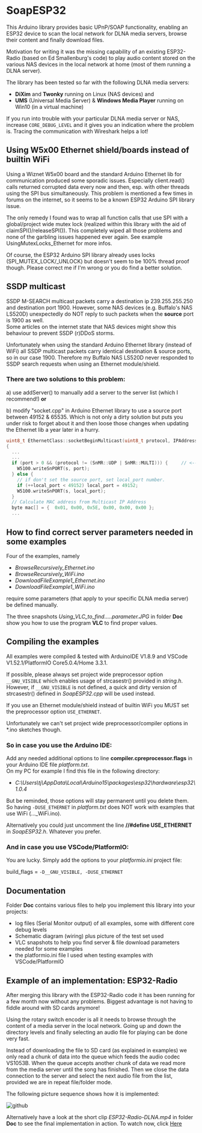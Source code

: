# SoapESP32

This Arduino library provides basic UPnP/SOAP functionality, enabling an ESP32 device to scan the local network for DLNA media servers, browse their content and finally download files.

Motivation for writing it was the missing capability of an existing ESP32-Radio (based on Ed Smallenburg's code) to play audio content stored on the various NAS devices in the local network at home (most of them running a DLNA server).

The library has been tested so far with the following DLNA media servers: 

  - **DiXim** and **Twonky** running on Linux (NAS devices) and 
  - **UMS** (Universal Media Server) & **Windows Media Player** running on Win10 (in a virtual machine)
	
If you run into trouble with your particular DLNA media server or NAS, increase `CORE_DEBUG_LEVEL` and it gives you an indication where the problem is. Tracing the communication with Wireshark helps a lot!

## Using W5x00 Ethernet shield/boards instead of builtin WiFi

Using a Wiznet W5x00 board and the standard Arduino Ethernet lib for communication produced some sporadic issues. Especially client.read() calls returned corrupted data every now and then, esp. with other threads using the SPI bus simultaneously.
This problem is mentioned a few times in forums on the internet, so it seems to be a known ESP32 Arduino SPI library issue.

The only remedy I found was to wrap all function calls that use SPI with a global/project wide mutex lock (realized within this library with the aid of claimSPI()/releaseSPI()). This completely wiped all those problems and none of the garbling issues happened ever again. 
See example UsingMutexLocks_Ethernet for more infos.

Of course, the ESP32 Arduino SPI library already uses locks (SPI_MUTEX_LOCK/_UNLOCK) but doesn't seem to be 100% thread proof though. Please correct me if I'm wrong or you do find a better solution.

## SSDP multicast

SSDP M-SEARCH multicast packets carry a destination ip 239.255.255.250 and destination port 1900.
However, some NAS devices (e.g. Buffalo's NAS LS520D) unexpectedly do NOT reply to such packets when the **source** port is 1900 as well.  
Some articles on the internet state that NAS devices might show this behaviour to prevent SSDP (r)DDoS storms.

Unfortunately when using the standard Arduino Ethernet library (instead of WiFi) all SSDP multicast packets carry identical destination & source ports, so in our case 1900. Therefore my Buffalo NAS LS520D never responded to SSDP search requests when using an Ethernet module/shield.

### There are two solutions to this problem:

a) use addServer() to manually add a server to the server list (which I recommend!) **or**

b) modify "socket.cpp" in Arduino Ethernet library to use a source port between 49152 & 65535. Which is not only a dirty solution but puts you under risk to forget about it and then loose those changes when updating the Ethernet lib a year later in a hurry.  

```c
uint8_t EthernetClass::socketBeginMulticast(uint8_t protocol, IPAddress ip, uint16_t port)
{
  ...
  ...
  if (port > 0 && (protocol != (SnMR::UDP | SnMR::MULTI))) {	 // <------ modification 
    W5100.writeSnPORT(s, port);
  } else {
    // if don't set the source port, set local_port number.
    if (++local_port < 49152) local_port = 49152;
    W5100.writeSnPORT(s, local_port);
  }
  // Calculate MAC address from Multicast IP Address
  byte mac[] = {  0x01, 0x00, 0x5E, 0x00, 0x00, 0x00 };
  ...
```

## How to find correct server parameters needed in some examples

Four of the examples, namely 
* _BrowseRecursively_Ethernet.ino_
* _BrowseRecursively_WiFi.ino_
* _DownloadFileExample1_Ethernet.ino_
* _DownloadFileExample1_WiFi.ino_

require some parameters (that apply to your specific DLNA media server) be defined manually.  

The three snapshots _Using_VLC_to_find_....._parameter.JPG_ in folder **Doc** show you how to use the program **VLC** to find proper values.

## Compiling the examples

All examples were compiled & tested with ArduinoIDE V1.8.9 and VSCode V1.52.1/PlatformIO Core5.0.4/Home 3.3.1.

If possible, please always set project wide preprocessor option `__GNU_VISIBLE` which enables usage of strcasestr() provided in _string.h_. 
However, if `__GNU_VISIBLE` is not defined, a quick and dirty version of strcasestr() defined in _SoapESP32.cpp_ will be used instead.

If you use an Ethernet module/shield instead of builtin WiFi you MUST set the preprocessor option `USE_ETHERNET`.  

Unfortunately we can't set project wide preprocessor/compiler options in *.ino sketches though. 

### So in case you use the Arduino IDE:

Add any needed additional options to line **compiler.cpreprocessor.flags** in your Arduino IDE file _platform.txt_.  
On my PC for example I find this file in the following directory:  	
* _C:\Users\tj\AppData\Local\Arduino15\packages\esp32\hardware\esp32\1.0.4_

But be reminded, those options will stay permanent until you delete them.  
So having `-DUSE_ETHERNET` in _platform.txt_ does NOT work with examples that use WiFi (..._WiFi.ino).  

Alternatively you could just uncomment the line **//#define USE_ETHERNET** in _SoapESP32.h_. Whatever you prefer.

### And in case you use VSCode/PlatformIO:

You are lucky. Simply add the options to your _platformio.ini_ project file:

build_flags = `-D__GNU_VISIBLE, -DUSE_ETHERNET`
	
## Documentation

Folder **Doc** contains various files to help you implement this library into your projects:
* log files (Serial Monitor output) of all examples, some with different core debug levels
* Schematic diagram (wiring) plus picture of the test set used
* VLC snapshots to help you find server & file download parameters needed for some examples
* the platformio.ini file I used when testing examples with VSCode/PlatformIO

## Example of an implementation: ESP32-Radio

After merging this library with the ESP32-Radio code it has been running for a few month now without any problems. Biggest advantage is not having to fiddle around with SD cards anymore!

Using the rotary switch encoder is all it needs to browse through the content of a media server in the local network. Going up and down the directory levels and finally selecting an audio file for playing can be done very fast.

Instead of downloading the file to SD card (as explained in examples) we only read a chunk of data into the queue which feeds the audio codec VS1053B. When the queue accepts another chunk of data we read more from the media server until the song has finished. Then we close the data connection to the server and select the next audio file from the list, provided we are in repeat file/folder mode.  

The following picture sequence shows how it is implemented:

![github](https://github.com/yellobyte/SoapESP32/raw/main/doc/ESP32-Radio-DLNA.jpg)

Alternatively have a look at the short clip _ESP32-Radio-DLNA.mp4_ in folder **Doc** to see the final implementation in action. To watch now, click [Here](https://github.com/yellobyte/SoapESP32/raw/main/doc/ESP32-Radio-DLNA.mp4)